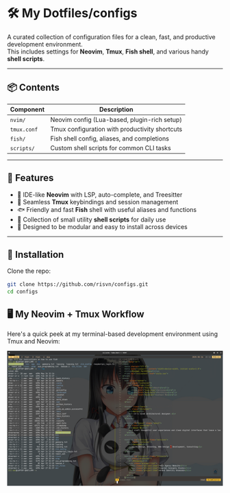# 🛠️ My Dotfiles/configs

A curated collection of configuration files for a clean, fast, and productive development environment.  
This includes settings for **Neovim**, **Tmux**, **Fish shell**, and various handy **shell scripts**.

---

## 📦 Contents

| Component   | Description                                      |
|-------------|--------------------------------------------------|
| `nvim/`     | Neovim config (Lua-based, plugin-rich setup)     |
| `tmux.conf` | Tmux configuration with productivity shortcuts   |
| `fish/`     | Fish shell config, aliases, and completions      |
| `scripts/`  | Custom shell scripts for common CLI tasks        |

---

## 🚀 Features

- 🧠 IDE-like **Neovim** with LSP, auto-complete, and Treesitter
- 🔄 Seamless **Tmux** keybindings and session management
- 🐟 Friendly and fast **Fish** shell with useful aliases and functions
- 📜 Collection of small utility **shell scripts** for daily use
- 🔧 Designed to be modular and easy to install across devices

---

## 🧰 Installation

Clone the repo:

```bash
git clone https://github.com/risvn/configs.git
cd configs
```

## 🖥️ My Neovim + Tmux Workflow

Here's a quick peek at my terminal-based development environment using Tmux and Neovim:

![Terminal Setup](screenshots/Screenshot_1.png)

